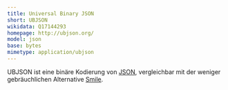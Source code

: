 ```yaml
---
title: Universal Binary JSON
short: UBJSON
wikidata: Q17144293
homepage: http://ubjson.org/
model: json
base: bytes
mimetype: application/ubjson
---
```


UBJSON ist eine binäre Kodierung von [JSON](json), vergleichbar mit der weniger
gebräuchlichen Alternative [Smile](smile).
